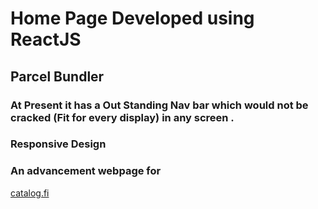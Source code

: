 # Home Page Developed using ReactJS
## Parcel Bundler
### At Present it has a Out Standing Nav bar which would not be cracked (Fit for every display) in any screen .
### Responsive Design

### An advancement webpage for 

<a href="catalog.fi">catalog.fi </a>
